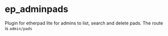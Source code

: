 ep_adminpads
===========

Plugin for etherpad lite for admins to list, search and delete pads. The route is `admin/pads`
